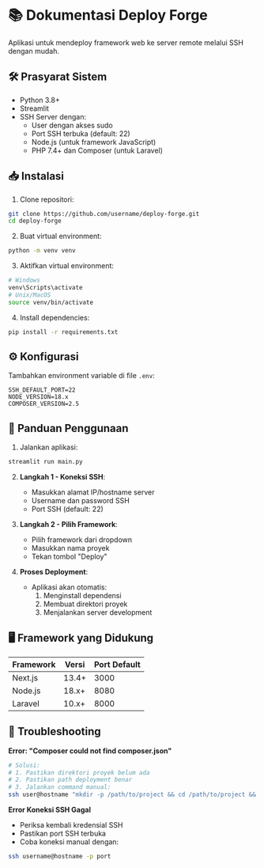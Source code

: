 # 📚 Dokumentasi Deploy Forge

Aplikasi untuk mendeploy framework web ke server remote melalui SSH dengan mudah.

## 🛠 Prasyarat Sistem
- Python 3.8+
- Streamlit
- SSH Server dengan:
  - User dengan akses sudo
  - Port SSH terbuka (default: 22)
  - Node.js (untuk framework JavaScript)
  - PHP 7.4+ dan Composer (untuk Laravel)

## 📥 Instalasi
1. Clone repositori:
```bash
git clone https://github.com/username/deploy-forge.git
cd deploy-forge
```

2. Buat virtual environment:
```bash
python -m venv venv
```

3. Aktifkan virtual environment:
```bash
# Windows
venv\Scripts\activate
# Unix/MacOS
source venv/bin/activate
```

4. Install dependencies:
```bash
pip install -r requirements.txt
```

## ⚙ Konfigurasi
Tambahkan environment variable di file `.env`:
```env
SSH_DEFAULT_PORT=22
NODE_VERSION=18.x
COMPOSER_VERSION=2.5
```

## 🚀 Panduan Penggunaan
1. Jalankan aplikasi:
```bash
streamlit run main.py
```

2. **Langkah 1 - Koneksi SSH**:
   - Masukkan alamat IP/hostname server
   - Username dan password SSH
   - Port SSH (default: 22)

3. **Langkah 2 - Pilih Framework**:
   - Pilih framework dari dropdown
   - Masukkan nama proyek
   - Tekan tombol "Deploy"

4. **Proses Deployment**:
   - Aplikasi akan otomatis:
     1. Menginstall dependensi
     2. Membuat direktori proyek
     3. Menjalankan server development

## 🖥 Framework yang Didukung
| Framework | Versi | Port Default |
|-----------|-------|--------------|
| Next.js   | 13.4+ | 3000         |
| Node.js   | 18.x+ | 8080         |
| Laravel   | 10.x+ | 8000         |

## 🚨 Troubleshooting
**Error: "Composer could not find composer.json"**
```bash
# Solusi:
# 1. Pastikan direktori proyek belum ada
# 2. Pastikan path deployment benar
# 3. Jalankan command manual:
ssh user@hostname "mkdir -p /path/to/project && cd /path/to/project && composer init"
```

**Error Koneksi SSH Gagal**
- Periksa kembali kredensial SSH
- Pastikan port SSH terbuka
- Coba koneksi manual dengan:
```bash
ssh username@hostname -p port
